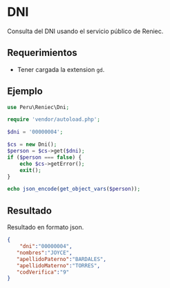 # DNI
Consulta del DNI usando el servicio público de Reniec.

Requerimientos
---------------
- Tener cargada la extension `gd`.

Ejemplo
--------

```php
use Peru\Reniec\Dni;

require 'vendor/autoload.php';

$dni = '00000004';

$cs = new Dni();
$person = $cs->get($dni);
if ($person === false) {
    echo $cs->getError();
    exit();
}

echo json_encode(get_object_vars($person));

```

Resultado
---------

Resultado en formato json.

```json
{
    "dni":"00000004",
   "nombres":"JOYCE",
   "apellidoPaterno":"BARDALES",
   "apellidoMaterno":"TORRES",
   "codVerifica":"9"
}
```